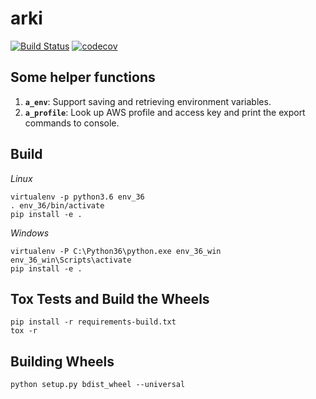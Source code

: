 # arki

[![Build Status](https://travis-ci.org/kyhau/arki.svg?branch=master)](https://travis-ci.org/kyhau/arki)
[![codecov](https://codecov.io/gh/kyhau/arki/branch/master/graph/badge.svg)](https://codecov.io/gh/kyhau/arki)


## Some helper functions

1. **`a_env`**: Support saving and retrieving environment variables.
1. **`a_profile`**: Look up AWS profile and access key and print the export commands to console.


## Build

*Linux*

```
virtualenv -p python3.6 env_36
. env_36/bin/activate
pip install -e .
```

*Windows*
```
virtualenv -P C:\Python36\python.exe env_36_win
env_36_win\Scripts\activate
pip install -e .
```

## Tox Tests and Build the Wheels

```
pip install -r requirements-build.txt
tox -r
```

## Building Wheels

```
python setup.py bdist_wheel --universal
```
